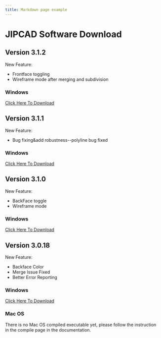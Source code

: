 ```yaml
---
title: Markdown page example
---
```


# JIPCAD Software Download

## Version 3.1.2
New Feature:
* Frontface toggling
* Wireframe mode after merging and subdivision

### Windows
[Click Here To Download](https://ci.appveyor.com/api/buildjobs/42w2x2j4tg0gt833/artifacts/JIPCAD-3.0.3-win64.zip)


## Version 3.1.1
New Feature:
* Bug fixing&add robustness--polyline bug fixed

### Windows
[Click Here To Download](https://ci.appveyor.com/api/buildjobs/4fa3xmkf3bapol1y/artifacts/JIPCAD-3.0.2-win64.zip)


## Version 3.1.0
New Feature:
* BackFace toggle
* Wireframe mode

### Windows
[Click Here To Download](https://ci.appveyor.com/api/buildjobs/002f40xg4h5ncio8/artifacts/JIPCAD-3.0.1-win64.zip)


## Version 3.0.18
New Feature:
* Backface Color
* Merge Issue Fixed
* Better Error Reporting


### Windows

[Click Here To Download](https://ci.appveyor.com/api/buildjobs/69lweo9cc0n42d2d/artifacts/Nome3-3.0.18-win64.zip)

### Mac OS
There is no Mac OS compiled executable yet, please follow the instruction in the compile page in the documentation.
